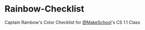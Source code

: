 # Rainbow-Checklist
Captain Rainbow's Color Checklist for [@MakeSchool](https://www.makeschool.com)'s CS 1.1 Class
